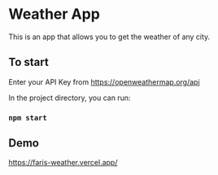 # Weather App

This is an app that allows you to get the weather of any city.

## To start

Enter your API Key from https://openweathermap.org/api

In the project directory, you can run:

### `npm start`

## Demo

https://faris-weather.vercel.app/

